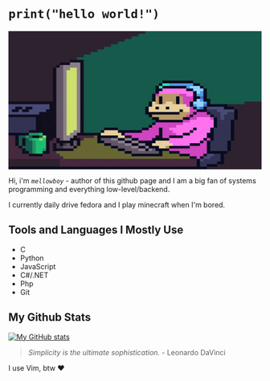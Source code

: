 # `print("hello world!")`

<img align="center" alt="GIF" src="./images/coding.gif" width="100%" height="275" />

Hi, i'm _`mellowboy`_ - author of this github page and I am a big fan of systems programming and everything low-level/backend. 

I currently daily drive fedora and I play minecraft when I'm bored.

## Tools and Languages I Mostly Use

- C
- Python
- JavaScript
- C#/.NET
- Php
- Git

## My Github Stats

[![My GitHub stats](https://github-readme-stats.vercel.app/api?username=mellowboyXD&show_icons=true&theme=dark)](https://github.com/anuraghazra/github-readme-stats)

>
>  *Simplicity is the ultimate sophistication.* - Leonardo DaVinci
>

I use Vim, btw ❤️
